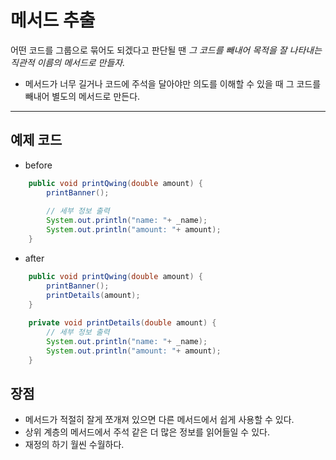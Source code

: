 # 메서드 추출

어떤 코드를 그룹으로 묶어도 되겠다고 판단될 땐 
*그 코드를 빼내어 목적을 잘 나타내는 직관적 이름의 메서드로 만들자.*
* 메서드가 너무 길거나 코드에 주석을 달아야만 의도를 이해할 수 있을 때 그 코드를 빼내어 별도의 메서드로 만든다.

---

## 예제 코드
* before
```java
	public void printQwing(double amount) {
		printBanner();
		
		// 세부 정보 출력
		System.out.println("name: "+ _name);
		System.out.println("amount: "+ amount);
	}
```
* after
```java
	public void printQwing(double amount) {
		printBanner();
		printDetails(amount);
	}
	
	private void printDetails(double amount) {
		// 세부 정보 출력
		System.out.println("name: "+ _name);
		System.out.println("amount: "+ amount);
	}
```
	
## 장점
* 메서드가 적절히 잘게 쪼개져 있으면 다른 메서드에서 쉽게 사용할 수 있다.
* 상위 계층의 메서드에서 주석 같은 더 많은 정보를 읽어들일 수 있다.
* 재정의 하기 월씬 수월하다.
